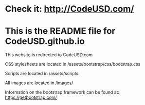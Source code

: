 # Check it: http://CodeUSD.com/

# This is the README file for CodeUSD.github.io

This website is redirected to CodeUSD.com

CSS stylesheets are located in /assets/bootstrap/css/bootstrap.css

Scripts are located in /assets/scripts

All images are located in /images/

Information on the bootstrap framework can be found at: https://getbootstrap.com/

